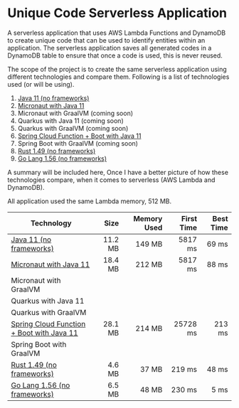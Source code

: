 # Unique Code Serverless Application

A serverless application that uses AWS Lambda Functions and DynamoDB to create unique code that can be used to identify entities within an application. The serverless application saves all generated codes in a DynamoDB table to ensure that once a code is used, this is never reused.

The scope of the project is to create the same serverless application using different technologies and compare them. Following is a list of technologies used (or will be using).

1. [Java 11 (no frameworks)](plain-java11)
1. [Micronaut with Java 11](micronaut-java11)
1. Micronaut with GraalVM (coming soon)
1. Quarkus with Java 11 (coming soon)
1. Quarkus with GraalVM (coming soon)
1. [Spring Cloud Function + Boot with Java 11](spring_cloud_function-java11)
1. Spring Boot with GraalVM (coming soon)
1. [Rust 1.49 (no frameworks)](plain-rust1_49)
1. [Go Lang 1.56 (no frameworks)](plain-go1_15)

A summary will be included here, Once I have a better picture of how these technologies compare, when it comes to serverless (AWS Lambda and DynamoDB).

All application used the same Lambda memory, 512 MB.

| Technology                                                                |    Size | Memory Used | First Time | Best Time |
| ------------------------------------------------------------------------- | ------: | ----------: | ---------: | --------: |
| [Java 11 (no frameworks)](plain-java11)                                   | 11.2 MB |      149 MB |    5817 ms |     69 ms |
| [Micronaut with Java 11](micronaut-java11)                                | 18.4 MB |      212 MB |    5817 ms |     88 ms |
| Micronaut with GraalVM                                                    |         |             |            |           |
| Quarkus with Java 11                                                      |         |             |            |           |
| Quarkus with GraalVM                                                      |         |             |            |           |
| [Spring Cloud Function + Boot with Java 11](spring_cloud_function-java11) | 28.1 MB |      214 MB |   25728 ms |    213 ms |
| Spring Boot with GraalVM                                                  |         |             |            |           |
| [Rust 1.49 (no frameworks)](plain-rust1_49)                               |  4.6 MB |       37 MB |     219 ms |     48 ms |
| [Go Lang 1.56 (no frameworks)](plain-go1_15)                              |  6.5 MB |       48 MB |     230 ms |      5 ms |

